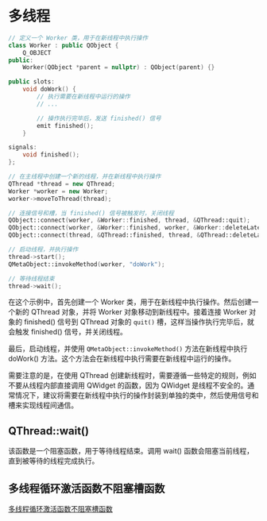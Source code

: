 # 多线程

```cpp
// 定义一个 Worker 类，用于在新线程中执行操作
class Worker : public QObject {
    Q_OBJECT
public:
    Worker(QObject *parent = nullptr) : QObject(parent) {}

public slots:
    void doWork() {
        // 执行需要在新线程中运行的操作
        // ...

        // 操作执行完毕后，发送 finished() 信号
        emit finished();
    }

signals:
    void finished();
};

// 在主线程中创建一个新的线程，并在新线程中执行操作
QThread *thread = new QThread;
Worker *worker = new Worker;
worker->moveToThread(thread);

// 连接信号和槽，当 finished() 信号被触发时，关闭线程
QObject::connect(worker, &Worker::finished, thread, &QThread::quit);
QObject::connect(worker, &Worker::finished, worker, &Worker::deleteLater);
QObject::connect(thread, &QThread::finished, thread, &QThread::deleteLater);

// 启动线程，并执行操作
thread->start();
QMetaObject::invokeMethod(worker, "doWork");

// 等待线程结束
thread->wait();
```

在这个示例中，首先创建一个 Worker 类，用于在新线程中执行操作。然后创建一个新的 QThread 对象，并将 Worker 对象移动到新线程中。接着连接 Worker 对象的 finished() 信号到 QThread 对象的 `quit()` 槽，这样当操作执行完毕后，就会触发 finished() 信号，并关闭线程。

最后，启动线程，并使用 `QMetaObject::invokeMethod()` 方法在新线程中执行 doWork() 方法。这个方法会在新线程中执行需要在新线程中运行的操作。

需要注意的是，在使用 QThread 创建新线程时，需要遵循一些特定的规则，例如不要从线程内部直接调用 QWidget 的函数，因为 QWidget 是线程不安全的。通常情况下，建议将需要在新线程中执行的操作封装到单独的类中，然后使用信号和槽来实现线程间通信。

## QThread::wait() 
该函数是一个阻塞函数，用于等待线程结束。调用 wait() 函数会阻塞当前线程，直到被等待的线程完成执行。

## 多线程循环激活函数不阻塞槽函数
[多线程循环激活函数不阻塞槽函数](多线程循环激活函数不阻塞槽函数.md)